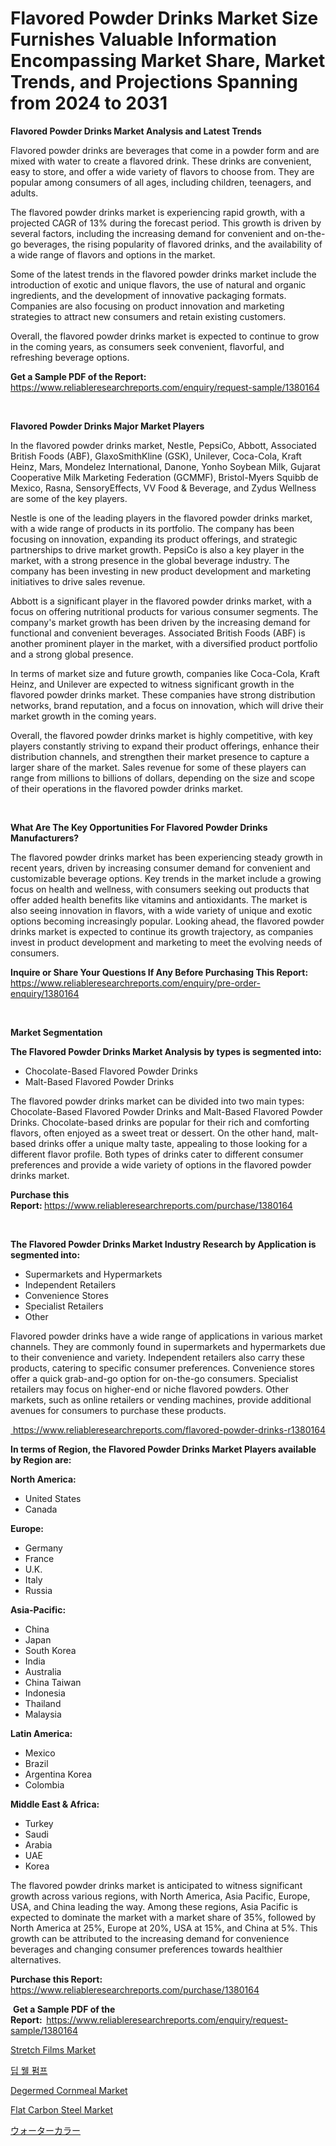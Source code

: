<p><h1>Flavored Powder Drinks Market Size Furnishes Valuable Information Encompassing Market Share, Market Trends, and Projections Spanning from 2024 to 2031</h1></p><p><strong>Flavored Powder Drinks Market Analysis and Latest Trends</strong></p>
<p><p>Flavored powder drinks are beverages that come in a powder form and are mixed with water to create a flavored drink. These drinks are convenient, easy to store, and offer a wide variety of flavors to choose from. They are popular among consumers of all ages, including children, teenagers, and adults.</p><p>The flavored powder drinks market is experiencing rapid growth, with a projected CAGR of 13% during the forecast period. This growth is driven by several factors, including the increasing demand for convenient and on-the-go beverages, the rising popularity of flavored drinks, and the availability of a wide range of flavors and options in the market.</p><p>Some of the latest trends in the flavored powder drinks market include the introduction of exotic and unique flavors, the use of natural and organic ingredients, and the development of innovative packaging formats. Companies are also focusing on product innovation and marketing strategies to attract new consumers and retain existing customers.</p><p>Overall, the flavored powder drinks market is expected to continue to grow in the coming years, as consumers seek convenient, flavorful, and refreshing beverage options.</p></p>
<p><strong>Get a Sample PDF of the Report:&nbsp;</strong> <a href="https://www.reliableresearchreports.com/enquiry/request-sample/1380164">https://www.reliableresearchreports.com/enquiry/request-sample/1380164</a></p>
<p>&nbsp;</p>
<p><strong>Flavored Powder Drinks Major Market Players</strong></p>
<p><p>In the flavored powder drinks market, Nestle, PepsiCo, Abbott, Associated British Foods (ABF), GlaxoSmithKline (GSK), Unilever, Coca-Cola, Kraft Heinz, Mars, Mondelez International, Danone, Yonho Soybean Milk, Gujarat Cooperative Milk Marketing Federation (GCMMF), Bristol-Myers Squibb de Mexico, Rasna, SensoryEffects, VV Food & Beverage, and Zydus Wellness are some of the key players.</p><p>Nestle is one of the leading players in the flavored powder drinks market, with a wide range of products in its portfolio. The company has been focusing on innovation, expanding its product offerings, and strategic partnerships to drive market growth. PepsiCo is also a key player in the market, with a strong presence in the global beverage industry. The company has been investing in new product development and marketing initiatives to drive sales revenue.</p><p>Abbott is a significant player in the flavored powder drinks market, with a focus on offering nutritional products for various consumer segments. The company's market growth has been driven by the increasing demand for functional and convenient beverages. Associated British Foods (ABF) is another prominent player in the market, with a diversified product portfolio and a strong global presence.</p><p>In terms of market size and future growth, companies like Coca-Cola, Kraft Heinz, and Unilever are expected to witness significant growth in the flavored powder drinks market. These companies have strong distribution networks, brand reputation, and a focus on innovation, which will drive their market growth in the coming years.</p><p>Overall, the flavored powder drinks market is highly competitive, with key players constantly striving to expand their product offerings, enhance their distribution channels, and strengthen their market presence to capture a larger share of the market. Sales revenue for some of these players can range from millions to billions of dollars, depending on the size and scope of their operations in the flavored powder drinks market.</p></p>
<p>&nbsp;</p>
<p><strong>What Are The Key Opportunities For Flavored Powder Drinks Manufacturers?</strong></p>
<p><p>The flavored powder drinks market has been experiencing steady growth in recent years, driven by increasing consumer demand for convenient and customizable beverage options. Key trends in the market include a growing focus on health and wellness, with consumers seeking out products that offer added health benefits like vitamins and antioxidants. The market is also seeing innovation in flavors, with a wide variety of unique and exotic options becoming increasingly popular. Looking ahead, the flavored powder drinks market is expected to continue its growth trajectory, as companies invest in product development and marketing to meet the evolving needs of consumers.</p></p>
<p><strong>Inquire or Share Your Questions If Any Before Purchasing This Report:</strong> <a href="https://www.reliableresearchreports.com/enquiry/pre-order-enquiry/1380164">https://www.reliableresearchreports.com/enquiry/pre-order-enquiry/1380164</a></p>
<p>&nbsp;</p>
<p><strong>Market Segmentation</strong></p>
<p><strong>The Flavored Powder Drinks Market Analysis by types is segmented into:</strong></p>
<p><ul><li>Chocolate-Based Flavored Powder Drinks</li><li>Malt-Based Flavored Powder Drinks</li></ul></p>
<p><p>The flavored powder drinks market can be divided into two main types: Chocolate-Based Flavored Powder Drinks and Malt-Based Flavored Powder Drinks. Chocolate-based drinks are popular for their rich and comforting flavors, often enjoyed as a sweet treat or dessert. On the other hand, malt-based drinks offer a unique malty taste, appealing to those looking for a different flavor profile. Both types of drinks cater to different consumer preferences and provide a wide variety of options in the flavored powder drinks market.</p></p>
<p><strong>Purchase this Report:&nbsp;</strong><a href="https://www.reliableresearchreports.com/purchase/1380164">https://www.reliableresearchreports.com/purchase/1380164</a></p>
<p>&nbsp;</p>
<p><strong>The Flavored Powder Drinks Market Industry Research by Application is segmented into:</strong></p>
<p><ul><li>Supermarkets and Hypermarkets</li><li>Independent Retailers</li><li>Convenience Stores</li><li>Specialist Retailers</li><li>Other</li></ul></p>
<p><p>Flavored powder drinks have a wide range of applications in various market channels. They are commonly found in supermarkets and hypermarkets due to their convenience and variety. Independent retailers also carry these products, catering to specific consumer preferences. Convenience stores offer a quick grab-and-go option for on-the-go consumers. Specialist retailers may focus on higher-end or niche flavored powders. Other markets, such as online retailers or vending machines, provide additional avenues for consumers to purchase these products.</p></p>
<p><a href="https://www.reliableresearchreports.com/flavored-powder-drinks-r1380164">&nbsp;https://www.reliableresearchreports.com/flavored-powder-drinks-r1380164</a></p>
<p><strong>In terms of Region, the Flavored Powder Drinks Market Players available by Region are:</strong></p>
<p>
    <p> <strong> North America: </strong>
        <ul>
            <li>United States</li>
            <li>Canada</li>
        </ul>
        </p> 
    <p> <strong> Europe: </strong>
        <ul>
            <li>Germany</li>
            <li>France</li>
            <li>U.K.</li>
            <li>Italy</li>
            <li>Russia</li>
        </ul>
        </p> 
    <p> <strong> Asia-Pacific: </strong>
        <ul>
            <li>China</li>
            <li>Japan</li>
            <li>South Korea</li>
            <li>India</li>
            <li>Australia</li>
            <li>China Taiwan</li>
            <li>Indonesia</li>
            <li>Thailand</li>
            <li>Malaysia</li>
        </ul>
        </p> 
    <p> <strong> Latin America: </strong>
        <ul>
            <li>Mexico</li>
            <li>Brazil</li>
            <li>Argentina Korea</li>
            <li>Colombia</li>
        </ul>
        </p> 
    <p> <strong> Middle East & Africa: </strong>
        <ul>
            <li>Turkey</li>
            <li>Saudi</li>
            <li>Arabia</li>
            <li>UAE</li>
            <li>Korea</li>
        </ul>
    </p>
    </p>
<p><p>The flavored powder drinks market is anticipated to witness significant growth across various regions, with North America, Asia Pacific, Europe, USA, and China leading the way. Among these regions, Asia Pacific is expected to dominate the market with a market share of 35%, followed by North America at 25%, Europe at 20%, USA at 15%, and China at 5%. This growth can be attributed to the increasing demand for convenience beverages and changing consumer preferences towards healthier alternatives.</p></p>
<p><strong>Purchase this Report: </strong><a href="https://www.reliableresearchreports.com/purchase/1380164">https://www.reliableresearchreports.com/purchase/1380164</a></p>
<p>&nbsp;<strong>Get a Sample PDF of the Report:&nbsp;&nbsp;</strong><a href="https://www.reliableresearchreports.com/enquiry/request-sample/1380164">https://www.reliableresearchreports.com/enquiry/request-sample/1380164</a></p>
<p><strong></strong></p>
<p><p><a href="https://issuu.com/reportprime-2/docs/stretch-films-market-size-2030.pptx">Stretch Films Market</a></p><p><a href="https://github.com/bvubpqd5241630/Market-Research-Report-List-1/blob/main/128066217611.md">딥 웰 펌프</a></p><p><a href="https://github.com/cecuraprangm/Market-Research-Report-List-2/blob/main/degermed-cornmeal-market.md">Degermed Cornmeal Market</a></p><p><a href="https://issuu.com/reportprime-2/docs/flat-carbon-steel-market-size-2030.pptx">Flat Carbon Steel Market</a></p><p><a href="https://github.com/xemfu2379520/Market-Research-Report-List-1/blob/main/123368618845.md">ウォーターカラー</a></p></p>